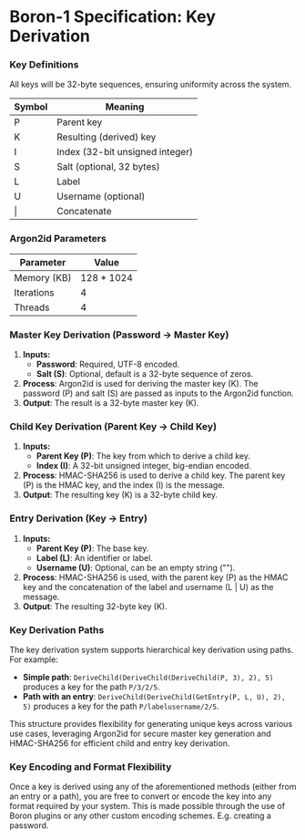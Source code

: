 # Boron-1 Specification: Key Derivation
### Key Definitions
All keys will be 32-byte sequences, ensuring uniformity across the system.

| Symbol | Meaning                        |
|--------|--------------------------------|
| P      | Parent key                     |
| K      | Resulting (derived) key        |
| I      | Index (32-bit unsigned integer)|
| S      | Salt (optional, 32 bytes)      |
| L      | Label                          |
| U      | Username (optional)            |
| \|     | Concatenate                    |

### Argon2id Parameters

| Parameter    | Value         |
|--------------|---------------|
| Memory (KB)  | 128 * 1024    |
| Iterations   | 4             |
| Threads      | 4             |

### Master Key Derivation (Password &rarr; Master Key)
1. **Inputs:**
   - **Password**: Required, UTF-8 encoded.
   - **Salt (S)**: Optional, default is a 32-byte sequence of zeros.
2. **Process**: Argon2id is used for deriving the master key (K). The password (P) and salt (S) are passed as inputs to the Argon2id function.
3. **Output**: The result is a 32-byte master key (K).

### Child Key Derivation (Parent Key &rarr; Child Key)
1. **Inputs:**
   - **Parent Key (P)**: The key from which to derive a child key.
   - **Index (I)**: A 32-bit unsigned integer, big-endian encoded.
2. **Process**: HMAC-SHA256 is used to derive a child key. The parent key (P) is the HMAC key, and the index (I) is the message.
3. **Output**: The resulting key (K) is a 32-byte child key.

### Entry Derivation (Key &rarr; Entry)
1. **Inputs:**
   - **Parent Key (P)**: The base key.
   - **Label (L)**: An identifier or label.
   - **Username (U)**: Optional, can be an empty string ("").
2. **Process**: HMAC-SHA256 is used, with the parent key (P) as the HMAC key and the concatenation of the label and username (L | U) as the message.
3. **Output**: The resulting 32-byte key (K).

### Key Derivation Paths
The key derivation system supports hierarchical key derivation using paths. 
For example:
- **Simple path**: `DeriveChild(DeriveChild(DeriveChild(P, 3), 2), 5)` produces a key for the path `P/3/2/5`.
- **Path with an entry**: `DeriveChild(DeriveChild(GetEntry(P, L, U), 2), 5)` produces a key for the path `P/labelusername/2/5`.

This structure provides flexibility for generating unique keys across various use cases, leveraging Argon2id for secure master key generation and HMAC-SHA256 for efficient child and entry key derivation.

### Key Encoding and Format Flexibility
Once a key is derived using any of the aforementioned methods (either from an entry or a path), you are free to convert or encode the key into any format required by your system. This is made possible through the use of Boron plugins or any other custom encoding schemes. E.g. creating a password.